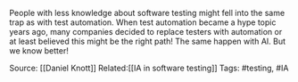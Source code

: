 
People with less knowledge about software testing might fell into the same trap as with test automation. When test automation became a hype topic years ago, many companies decided to replace testers with automation or at least believed this might be the right path!
The same happen with AI. But we know better!



Source: [[Daniel Knott]]
Related:[[IA in software testing]]
Tags: #testing, #IA

